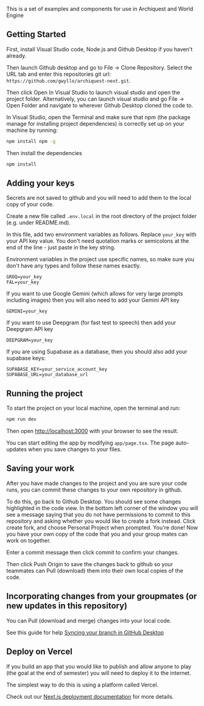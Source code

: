 This is a set of examples and components for use in Archiquest and World Engine

## Getting Started

First, install Visual Studio code, Node.js and Github Desktop if you haven't already.

Then launch Github desktop and go to File -> Clone Repository. Select the URL tab and enter this repositories git url: `https://github.com/gwyllo/archiquest-next.git`.

Then click Open In Visual Studio to launch visual studio and open the project folder. Alternatively, you can launch visual studio and go File -> Open Folder and navigate to wherever Github Desktop cloned the code to.

In Visual Studio, open the Terminal and make sure that npm (the package manage for installing project dependencies) is correctly set up on your machine by running:

```bash
npm install npm -g
```

Then install the dependencies

```bash
npm install
```

## Adding your keys

Secrets are not saved to github and you will need to add them to the local copy of your code.

Create a new file called `.env.local` in the root directory of the project folder (e.g. under README.md).

In this file, add two environment variables as follows. Replace `your_key` with your API key value. You don't need quotation marks or semicolons at the end of the line - just paste in the key string.

Environment variables in the project use specific names, so make sure you don't have any types and follow these names exactly.

```JS
GROQ=your_key
FAL=your_key
```

If you want to use Google Gemini (which allows for very large prompts including images) then you will also need to add your Gemini API key

```JS
GEMINI=your_key
```

If you want to use Deepgram (for fast test to speech) then add your Deepgram API key

```JS
DEEPGRAM=your_key
```

If you are using Supabase as a database, then you should also add your supabase keys:

```JS
SUPABASE_KEY=your_service_account_key
SUPABASE_URL=your_database_url
```

## Running the project

To start the project on your local machine, open the terminal and run:

```bash
npm run dev
```

Then open [http://localhost:3000](http://localhost:3000) with your browser to see the result.

You can start editing the app by modifying `app/page.tsx`. The page auto-updates when you save changes to your files.

## Saving your work

After you have made changes to the project and you are sure your code runs, you can commit these changes to your own repository in github.

To do this, go back to Github Desktop. You should see some changes highlighted in the code view. In the bottom left corner of the window you will see a message saying that you do not have permissions to commit to this repository and asking whether you would like to create a fork instead. Click create fork, and choose Personal Project when prompted. You're done! Now you have your own copy of the code that you and your group mates can work on together.

Enter a commit message then click commit to confirm your changes.

Then click Push Origin to save the changes back to github so your teammates can Pull (download) them into their own local copies of the code.

## Incorporating changes from your groupmates (or new updates in this repository)

You can Pull (download and merge) changes into your local code.

See this guide for help [Syncing your branch in GitHub Desktop](https://docs.github.com/en/desktop/working-with-your-remote-repository-on-github-or-github-enterprise/syncing-your-branch-in-github-desktop)

## Deploy on Vercel

If you build an app that you would like to publish and allow anyone to play (the goal at the end of semester) you will need to deploy it to the internet.

The simplest way to do this is using a platform called Vercel.

Check out our [Next.js deployment documentation](https://nextjs.org/docs/deployment) for more details.
